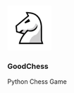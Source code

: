<img src="https://raw.githubusercontent.com/t0ry003/ChessEngine/master/Documentation/icon-big.png" alt="drawing" width="100"/>

### GoodChess

Python Chess Game

